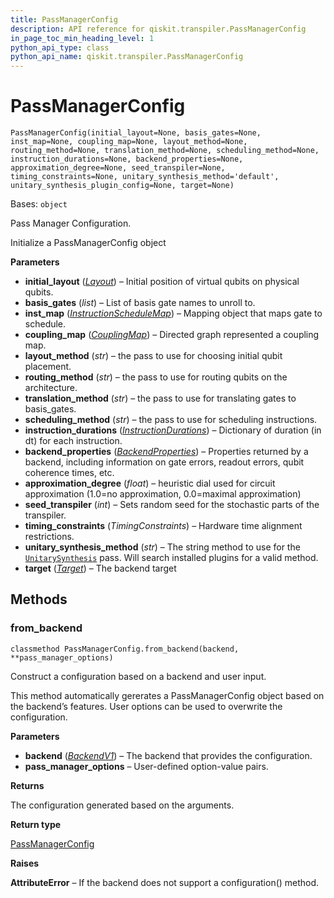 ```yaml
---
title: PassManagerConfig
description: API reference for qiskit.transpiler.PassManagerConfig
in_page_toc_min_heading_level: 1
python_api_type: class
python_api_name: qiskit.transpiler.PassManagerConfig
---
```


# PassManagerConfig

<span id="qiskit.transpiler.PassManagerConfig" />

`PassManagerConfig(initial_layout=None, basis_gates=None, inst_map=None, coupling_map=None, layout_method=None, routing_method=None, translation_method=None, scheduling_method=None, instruction_durations=None, backend_properties=None, approximation_degree=None, seed_transpiler=None, timing_constraints=None, unitary_synthesis_method='default', unitary_synthesis_plugin_config=None, target=None)`

Bases: `object`

Pass Manager Configuration.

Initialize a PassManagerConfig object

**Parameters**

*   **initial\_layout** ([*Layout*](qiskit.transpiler.Layout "qiskit.transpiler.Layout")) – Initial position of virtual qubits on physical qubits.
*   **basis\_gates** (*list*) – List of basis gate names to unroll to.
*   **inst\_map** ([*InstructionScheduleMap*](qiskit.pulse.InstructionScheduleMap "qiskit.pulse.InstructionScheduleMap")) – Mapping object that maps gate to schedule.
*   **coupling\_map** ([*CouplingMap*](qiskit.transpiler.CouplingMap "qiskit.transpiler.CouplingMap")) – Directed graph represented a coupling map.
*   **layout\_method** (*str*) – the pass to use for choosing initial qubit placement.
*   **routing\_method** (*str*) – the pass to use for routing qubits on the architecture.
*   **translation\_method** (*str*) – the pass to use for translating gates to basis\_gates.
*   **scheduling\_method** (*str*) – the pass to use for scheduling instructions.
*   **instruction\_durations** ([*InstructionDurations*](qiskit.transpiler.InstructionDurations "qiskit.transpiler.InstructionDurations")) – Dictionary of duration (in dt) for each instruction.
*   **backend\_properties** ([*BackendProperties*](qiskit.providers.models.BackendProperties "qiskit.providers.models.BackendProperties")) – Properties returned by a backend, including information on gate errors, readout errors, qubit coherence times, etc.
*   **approximation\_degree** (*float*) – heuristic dial used for circuit approximation (1.0=no approximation, 0.0=maximal approximation)
*   **seed\_transpiler** (*int*) – Sets random seed for the stochastic parts of the transpiler.
*   **timing\_constraints** (*TimingConstraints*) – Hardware time alignment restrictions.
*   **unitary\_synthesis\_method** (*str*) – The string method to use for the [`UnitarySynthesis`](qiskit.transpiler.passes.UnitarySynthesis "qiskit.transpiler.passes.UnitarySynthesis") pass. Will search installed plugins for a valid method.
*   **target** ([*Target*](qiskit.transpiler.Target "qiskit.transpiler.Target")) – The backend target

## Methods

### from\_backend

<span id="qiskit.transpiler.PassManagerConfig.from_backend" />

`classmethod PassManagerConfig.from_backend(backend, **pass_manager_options)`

Construct a configuration based on a backend and user input.

This method automatically gererates a PassManagerConfig object based on the backend’s features. User options can be used to overwrite the configuration.

**Parameters**

*   **backend** ([*BackendV1*](qiskit.providers.BackendV1 "qiskit.providers.BackendV1")) – The backend that provides the configuration.
*   **pass\_manager\_options** – User-defined option-value pairs.

**Returns**

The configuration generated based on the arguments.

**Return type**

[PassManagerConfig](qiskit.transpiler.PassManagerConfig "qiskit.transpiler.PassManagerConfig")

**Raises**

**AttributeError** – If the backend does not support a configuration() method.

